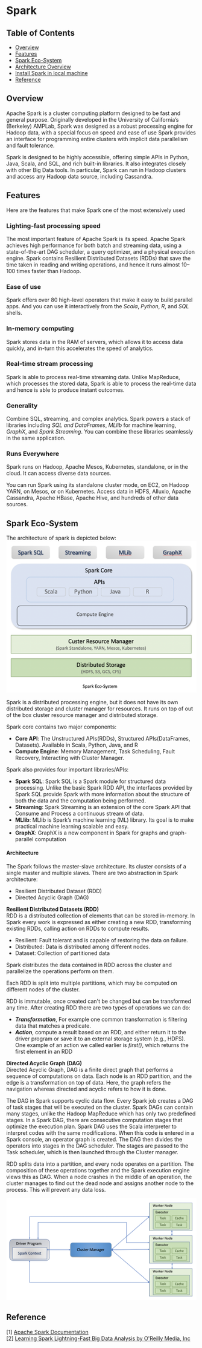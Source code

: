 # Spark

## Table of Contents
- [Overview](#overview)
- [Features](#features)
- [Spark Eco-System](#spark-eco-system)
- [Architecture Overview](#architecture-overview)
- [Install Spark in local machine](#install-spark-in-local-machine)
- [Reference](#reference)


## Overview
Apache Spark is a cluster computing platform designed to be fast and general purpose. 
Originally developed in the University of California’s (Berkeley) AMPLab, Spark was designed as a robust processing engine for Hadoop data, with a special focus on speed and ease of use
Spark provides an interface for programming entire clusters with implicit data parallelism and fault tolerance.

Spark is designed to be highly accessible, offering simple APIs in Python, Java, Scala,
and SQL, and rich built-in libraries. It also integrates closely with other Big Data
tools. In particular, Spark can run in Hadoop clusters and access any Hadoop data
source, including Cassandra.

## Features
Here are the features that make Spark one of the most extensively used

### Lighting-fast processing speed
The most important feature of Apache Spark is its speed. Apache Spark achieves high performance for both batch 
and streaming data, using a state-of-the-art DAG scheduler, a query optimizer, and a physical execution engine. 
Spark contains Resilient Distributed Datasets (RDDs) that save the time taken in reading and writing operations, 
and hence it runs almost 10–100 times faster than Hadoop.

### Ease of use
Spark offers over 80 high-level operators that make it easy to build parallel apps. And you can use it interactively 
from the *Scala*, *Python*, *R*, and *SQL* shells.

### In-memory computing
Spark stores data in the RAM of servers, which allows it to access data quickly, and in-turn this accelerates the speed of analytics.

### Real-time stream processing
Spark is able to process real-time streaming data. Unlike MapReduce, which processes the stored data, Spark is able to process 
the real-time data and hence is able to produce instant outcomes.

### Generality
Combine SQL, streaming, and complex analytics. Spark powers a stack of libraries including *SQL and DataFrames*, 
*MLlib* for machine learning, *GraphX*, and *Spark Streaming*. You can combine these libraries seamlessly in the same application.

### Runs Everywhere
Spark runs on Hadoop, Apache Mesos, Kubernetes, standalone, or in the cloud. It can access diverse data sources.

You can run Spark using its standalone cluster mode, on EC2, on Hadoop YARN, on Mesos, or on Kubernetes. Access data in HDFS, Alluxio, Apache Cassandra, Apache HBase, Apache Hive, and hundreds of other data sources.

## Spark Eco-System
The architecture of spark is depicted below: 
![Spark Eco-System](./spark-ecosys.png)

Spark is a distributed processing engine, but it does not have its own distributed storage and cluster manager for resources. It runs on top of out of the box cluster resource manager and distributed storage. 

Spark core contains two major components:
* **Core API**: The Unstructured APIs(RDDs), Structured APIs(DataFrames, Datasets). Available in Scala, Python, Java, and R
* **Compute Engine**: Memory Management, Task Scheduling, Fault Recovery, Interacting with Cluster Manager.

Spark also provides four important libraries/APIs:
* **Spark SQL**: Spark SQL is a Spark module for structured data processing. Unlike the basic Spark RDD API, the interfaces provided by Spark SQL provide Spark with more information about the structure of both the data and the computation being performed.
* **Streaming**: Spark Streaming is an extension of the core Spark API that Consume and Process a continuous stream of data. 
* **MLlib**: MLlib is Spark’s machine learning (ML) library. Its goal is to make practical machine learning scalable and easy.
* **GraphX**: GraphX is a new component in Spark for graphs and graph-parallel computation

#### Architecture 
The Spark follows the master-slave architecture. Its cluster consists of a single master and multiple slaves.
There are two abstraction in Spark architecture:
* Resilient Distributed Dataset (RDD)
* Directed Acyclic Graph (DAG)

**Resilient Distributed Datasets (RDD)**\
RDD is a distributed collection of elements that can be stored in-memory. In Spark every work is expressed as either 
creating a new RDD, transforming existing RDDs, calling action on RDDs to compute results.

- Resilient: Fault tolerant and is capable of restoring the data on failure.
- Distributed: Data is distributed among different nodes.
- Dataset: Collection of partitioned data  

Spark distributes the data contained in RDD across the cluster and parallelize the operations perform on them.

Each RDD is split into multiple partitions, which may be computed on different nodes of the cluster.

RDD is immutable, once created can't be changed but can be transformed any time.
After creating RDD there are two types of operations we can do:
* ***Transformation***, For example one common transformation is filtering data that matches a predicate.
* ***Action***, compute a result based on an RDD, and either return it to the driver program or save it to an external storage system (e.g., HDFS). One example of an action we called earlier is *first()*, which returns the first element in an RDD

**Directed Acyclic Graph (DAG)**\
Directed Acyclic Graph, DAG is a finite direct graph that performs a sequence of computations on data. 
Each node is an RDD partition, and the edge is a transformation on top of data. Here, the graph refers the navigation 
whereas directed and acyclic refers to how it is done.

The DAG in Spark supports cyclic data flow. Every Spark job creates a DAG of task stages that will be executed on the cluster. Spark DAGs can contain many stages, 
unlike the Hadoop MapReduce which has only two predefined stages. In a Spark DAG, there are consecutive computation stages that optimize the execution plan. Spark DAG uses the Scala interpreter 
to interpret codes with the same modifications. When this code is entered in a Spark console, an operator graph is created. The DAG then divides the operators into stages in the DAG scheduler. 
The stages are passed to the Task scheduler, which is then launched through the Cluster manager.

RDD splits data into a partition, and every node operates on a partition. The composition of these operations together and the Spark execution engine views this as DAG.
When a node crashes in the middle of an operation, the cluster manages to find out the dead node and assigns another node to the process. This will prevent any data loss.

![Spark Eco-System](./spark-arch.png)



## Reference
[1] [Apache Spark Documentation](https://spark.apache.org/docs/latest/)\
[2] [Learning Spark  Lightning-Fast Big Data Analysis by O'Reilly Media, Inc](https://www.oreilly.com/library/view/learning-spark/9781449359034/)
